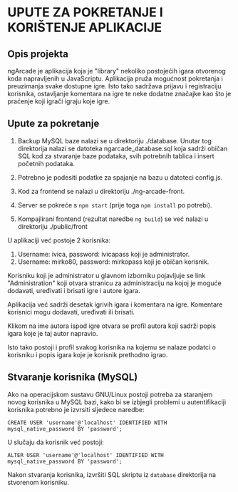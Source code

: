 # UPUTE ZA POKRETANJE I KORIŠTENJE APLIKACIJE

## Opis projekta

ngArcade je aplikacija koja je "library" nekoliko postojećih igara otvorenog koda 
napravljenih u JavaScriptu. Aplikacija pruža mogućnost pokretanja i preuzimanja 
svake dostupne igre. Isto tako sadržava prijavu i registraciju korisnika, ostavljanje 
komentara na igre te neke dodatne značajke kao što je praćenje koji igrači igraju koje
igre.

## Upute za pokretanje

1) Backup MySQL baze nalazi se u direktoriju ./database.
Unutar tog direktorija nalazi se datoteka ngarcade_database.sql koja sadrži
običan SQL kod za stvaranje baze podataka, svih potrebnih tablica i insert početnih
podataka. 

2) Potrebno je podesiti podatke za spajanje na bazu u datoteci config.js.

3) Kod za frontend se nalazi u direktoriju ./ng-arcade-front.
4) Server se pokreće s `npm start` (prije toga `npm install` po potrebi).
5) Kompajlirani frontend (rezultat naredbe `ng build`) se već nalazi u direktoriju ./public/front

U aplikaciji već postoje 2 korisnika:
1) Username: ivica, password: ivicapass koji je administrator.
2) Username: mirko80, password: mirkopass koji je običan korisnik.

Korisniku koji je administrator u glavnom izborniku pojavljuje se link "Administration"
koji otvara stranicu za administraciju na kojoj je moguće dodavati, uređivati i brisati
igre i autore igara.

Aplikacija već sadrži desetak igrivih igara i komentara na igre. Komentare korisnici 
mogu dodavati, uređivati ili brisati.

Klikom na ime autora ispod igre otvara se profil autora koji sadrži popis igara koje je
taj autor napravio.

Isto tako postoji i profil svakog korisnika na kojemu se nalaze podatci o korisniku i
popis igara koje je korisnik prethodno igrao.

## Stvaranje korisnika (MySQL)

Ako na operacijskom sustavu GNU/Linux postoji potreba za staranjem novog korisnika u 
MySQL bazi, kako bi se izbjegli problemi u autentifikaciji korisnika potrebno je 
izvrsiti sljedece naredbe:
```
CREATE USER 'username'@'localhost' IDENTIFIED WITH mysql_native_password BY 'password';
```
U slučaju da korisnik već postoji:
```
ALTER USER 'username'@'localhost' IDENTIFIED WITH mysql_native_password BY 'password';
```

Nakon stvaranja korisnika, izvršiti SQL skriptu iz `database` direktorija na stvorenom
korisniku.